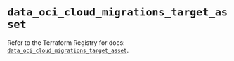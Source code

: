 # `data_oci_cloud_migrations_target_asset`

Refer to the Terraform Registry for docs: [`data_oci_cloud_migrations_target_asset`](https://registry.terraform.io/providers/oracle/oci/6.18.0/docs/data-sources/cloud_migrations_target_asset).
